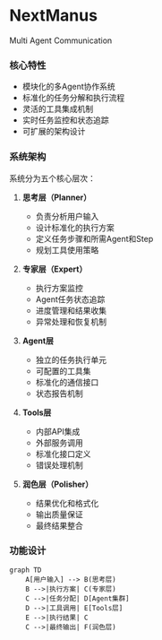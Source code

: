 # NextManus
Multi Agent Communication

### 核心特性
- 模块化的多Agent协作系统
- 标准化的任务分解和执行流程
- 灵活的工具集成机制
- 实时任务监控和状态追踪
- 可扩展的架构设计

### 系统架构
系统分为五个核心层次：

1. **思考层（Planner）**
   - 负责分析用户输入
   - 设计标准化的执行方案
   - 定义任务步骤和所需Agent和Step
   - 规划工具使用策略

2. **专家层（Expert）**
   - 执行方案监控
   - Agent任务状态追踪
   - 进度管理和结果收集
   - 异常处理和恢复机制

3. **Agent层**
   - 独立的任务执行单元
   - 可配置的工具集
   - 标准化的通信接口
   - 状态报告机制

4. **Tools层**
   - 内部API集成
   - 外部服务调用
   - 标准化接口定义
   - 错误处理机制

5. **润色层（Polisher）**
   - 结果优化和格式化
   - 输出质量保证
   - 最终结果整合

### 功能设计
```mermaid
graph TD
    A[用户输入] --> B(思考层)
    B -->|执行方案| C(专家层)
    C -->|任务分配| D[Agent集群]
    D -->|工具调用| E[Tools层]
    E -->|执行结果| C
    C -->|最终输出| F(润色层)

